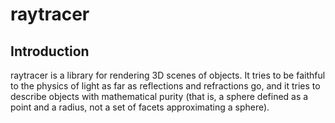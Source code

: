 # raytracer

## Introduction

raytracer is a library for rendering 3D scenes of objects. It tries to be
faithful to the physics of light as far as reflections and refractions go,
and it tries to describe objects with mathematical purity (that is, a sphere
defined as a point and a radius, not a set of facets approximating a sphere).

